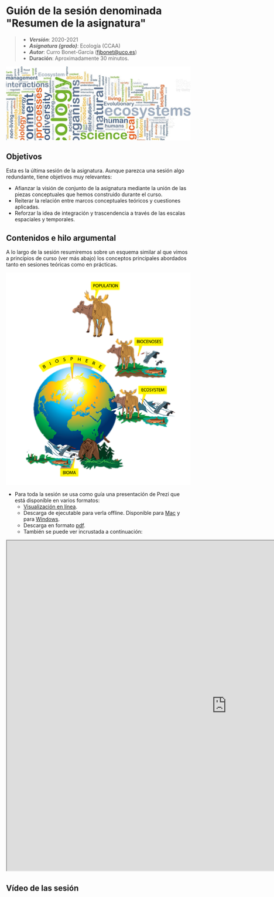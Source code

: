 # Guión de la sesión denominada "Resumen de la asignatura"


> + **_Versión_**: 2020-2021
> + **_Asignatura (grado)_**: Ecología (CCAA)
> + **_Autor_**: Curro Bonet-García (fjbonet@uco.es)
> + **Duración**: Aproximadamente 30 minutos.

![portada](https://github.com/aprendiendo-cosas/resumen_ecologia_ccaa/raw/main/imagenes/portada.jpg)



## Objetivos 

Esta es la última sesión de la asignatura. Aunque parezca una sesión algo redundante, tiene objetivos muy relevantes:
+ Afianzar la visión de conjunto de la asignatura mediante la unión de las piezas conceptuales que hemos construido durante el curso.
+ Reiterar la relación entre marcos conceptuales teóricos y cuestiones aplicadas.
+ Reforzar la idea de integración y trascendencia a través de las escalas espaciales y temporales. 



 ## Contenidos e hilo argumental

A lo largo de la sesión resumiremos sobre un esquema similar al que vimos a principios de curso (ver más abajo) los conceptos principales abordados tanto en sesiones teóricas como en prácticas. 



![niveles](https://github.com/aprendiendo-cosas/resumen_ecologia_ccaa/raw/main/imagenes/niveles.png)




+ Para toda la sesión se usa como guía una presentación de Prezi que está disponible en varios formatos:
  + [Visualización en línea](https://prezi.com/view/lbL7zBEJyj0vTIcnyECB/).
  + Descarga de ejecutable para verla offline. Disponible para [Mac](https://github.com/aprendiendo-cosas/Te_poblaciones_ecologia_ccaa/raw/master/presentacion/poblaciones_ecologia.zip) y para [Windows](https://github.com/aprendiendo-cosas/Te_poblaciones_ecologia_ccaa/raw/master/presentacion/poblaciones_ecologia.exe).
  + Descarga en formato [pdf](https://github.com/aprendiendo-cosas/Te_poblaciones_ecologia_ccaa/raw/master/presentacion/presentacion_poblaciones_lowres.pdf).
  + También se puede ver incrustada a continuación:

<p><iframe src="https://prezi.com/view/lbL7zBEJyj0vTIcnyECB/embed" width="1200" height="900"> </iframe></p>




## Vídeo de las sesión

